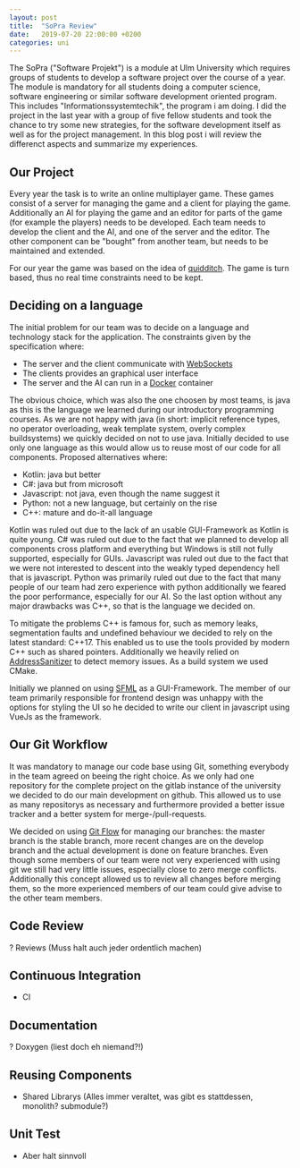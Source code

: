 ```yaml
---
layout: post
title:  "SoPra Review"
date:   2019-07-20 22:00:00 +0200
categories: uni
---
```

The SoPra ("Software Projekt") is a module at Ulm University which requires groups of students to develop a software project over the course of a year. The module is mandatory for all students doing a computer science, software engineering or similar software development oriented program.
This includes "Informationssystemtechik", the program i am doing. I did the project in the last year with a group of five fellow students and took the chance to try some new strategies, for the software development itself as well as for the project management. In this blog post i will review the differenct aspects and summarize my experiences.

## Our Project
Every year the task is to write an online multiplayer game. These games consist of a server for managing the game and a client for playing the game. Additionally an AI for playing the game and an editor for parts of the game (for example the players) needs to be developed. Each team needs to develop the client and the AI, and one of the server and the editor. The other component can be "bought" from another team, but needs to be maintained and extended.

For our year the game was based on the idea of [quidditch](https://en.wikipedia.org/wiki/Quidditch). The game is turn based, thus no real time constraints need to be kept.

## Deciding on a language
The initial problem for our team was to decide on a language and technology stack for the application. The constraints given by the specification where:
 * The server and the client communicate with [WebSockets](https://en.wikipedia.org/wiki/WebSocket)
 * The clients provides an graphical user interface
 * The server and the AI can run in a [Docker](https://en.wikipedia.org/wiki/Docker_(software)) container

The obvious choice, which was also the one choosen by most teams, is java as this is the language we learned during our introductory programming courses. As we are not happy with java (in short: implicit reference types, no operator overloading, weak template system, overly complex buildsystems) we quickly decided on not to use java. Initially decided to use only one language as this would allow us to reuse most of our code for all components. Proposed alternatives where:
 * Kotlin: java but better
 * C#: java but from microsoft
 * Javascript: not java, even though the name suggest it
 * Python: not a new language, but certainly on the rise
 * C++: mature and do-it-all language

Kotlin was ruled out due to the lack of an usable GUI-Framework as Kotlin is quite young. 
C# was ruled out due to the fact that we planned to develop all components cross platform and everything but Windows is still not fully supported, especially for GUIs. 
Javascript was ruled out due to the fact that we were not interested to descent into the weakly typed dependency hell that is javascript. 
Python was primarily ruled out due to the fact that many people of our team had zero experience with python additionally we feared the poor performance, especially for our AI.
So the last option without any major drawbacks was C++, so that is the language we decided on.

To mitigate the problems C++ is famous for, such as memory leaks, segmentation faults and undefined behaviour we decided to rely on the latest standard: C++17. This enabled us to use the tools provided by modern C++ such as shared pointers. Additionally we heavily relied on [AddressSanitizer](https://en.wikipedia.org/wiki/AddressSanitizer) to detect memory issues. As a build system we used CMake.

Initially we planned on using [SFML](https://www.sfml-dev.org/) as a GUI-Framework. The member of our team primarily responsible for frontend design was unhappy with the options for styling the UI so he decided to write our client in javascript using VueJs as the framework.

## Our Git Workflow
It was mandatory to manage our code base using Git, something everybody in the team agreed on beeing the right choice. As we only had one repository for the complete project on the gitlab instance of the university we decided to do our main development on github. This allowed us to use as many repositorys as necessary and furthermore provided a better issue tracker and a better system for merge-/pull-requests.

We decided on using [Git Flow](https://nvie.com/posts/a-successful-git-branching-model/) for managing our branches: the master branch is the stable branch, more recent changes are on the develop branch and the actual development is done on feature branches. 
Even though some members of our team were not very experienced with using git we still had very little issues, especially close to zero merge conflicts. 
Additionally this concept allowed us to review all changes before merging them, so the more experienced members of our team could give advise to the other team members.

## Code Review
? Reviews (Muss halt auch jeder ordentlich machen)

## Continuous Integration
+ CI

## Documentation
? Doxygen (liest doch eh niemand?!)

## Reusing Components
- Shared Librarys (Alles immer veraltet, was gibt es stattdessen, monolith? submodule?)

## Unit Test
+ Aber halt sinnvoll
